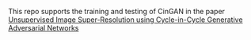 This repo supports the training and testing of CinGAN in the paper [Unsupervised Image Super-Resolution using Cycle-in-Cycle Generative Adversarial Networks](https://arxiv.org/abs/1809.00437)